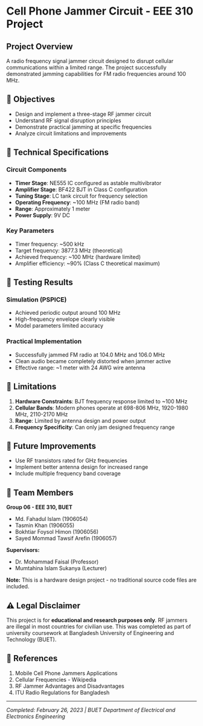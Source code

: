 # Cell Phone Jammer Circuit - EEE 310 Project

## Project Overview
A radio frequency signal jammer circuit designed to disrupt cellular communications within a limited range. The project successfully demonstrated jamming capabilities for FM radio frequencies around 100 MHz.

## 🎯 Objectives
- Design and implement a three-stage RF jammer circuit
- Understand RF signal disruption principles
- Demonstrate practical jamming at specific frequencies
- Analyze circuit limitations and improvements

## 🔧 Technical Specifications

### Circuit Components
- **Timer Stage**: NE555 IC configured as astable multivibrator
- **Amplifier Stage**: BF422 BJT in Class C configuration  
- **Tuning Stage**: LC tank circuit for frequency selection
- **Operating Frequency**: ~100 MHz (FM radio band)
- **Range**: Approximately 1 meter
- **Power Supply**: 9V DC

### Key Parameters
- Timer frequency: ~500 kHz
- Target frequency: 3877.3 MHz (theoretical)
- Achieved frequency: ~100 MHz (hardware limited)
- Amplifier efficiency: ~90% (Class C theoretical maximum)

## 🧪 Testing Results

### Simulation (PSPICE)
- Achieved periodic output around 100 MHz
- High-frequency envelope clearly visible
- Model parameters limited accuracy

### Practical Implementation
- Successfully jammed FM radio at 104.0 MHz and 106.0 MHz
- Clean audio became completely distorted when jammer active
- Effective range: ~1 meter with 24 AWG wire antenna

## 🚫 Limitations

1. **Hardware Constraints**: BJT frequency response limited to ~100 MHz
2. **Cellular Bands**: Modern phones operate at 698-806 MHz, 1920-1980 MHz, 2110-2170 MHz
3. **Range**: Limited by antenna design and power output
4. **Frequency Specificity**: Can only jam designed frequency range

## 🔮 Future Improvements

- Use RF transistors rated for GHz frequencies
- Implement better antenna design for increased range
- Include multiple frequency band coverage

## 👥 Team Members

**Group 06 - EEE 310, BUET**
- Md. Fahadul Islam (1906054)
- Tasmin Khan (1906055) 
- Bokhtiar Foysol Himon (1906056)
- Sayed Mommad Tawsif Arefin (1906057)

**Supervisors:**
- Dr. Mohammad Faisal (Professor)
- Mumtahina Islam Sukanya (Lecturer)

**Note:** This is a hardware design project - no traditional source code files are included.

## ⚠️ Legal Disclaimer
This project is for **educational and research purposes only**. RF jammers are illegal in most countries for civilian use. This was completed as part of university coursework at Bangladesh University of Engineering and Technology (BUET).

## 🔗 References

1. Mobile Cell Phone Jammers Applications
2. Cellular Frequencies - Wikipedia  
3. RF Jammer Advantages and Disadvantages
4. ITU Radio Regulations for Bangladesh

---
*Completed: February 26, 2023 | BUET Department of Electrical and Electronics Engineering*

